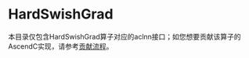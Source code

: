 # HardSwishGrad

本目录仅包含HardSwishGrad算子对应的aclnn接口；如您想要贡献该算子的AscendC实现，请参考[贡献流程](../../CONTRIBUTING.md)。